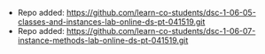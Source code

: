 
- Repo added: https://github.com/learn-co-students/dsc-1-06-05-classes-and-instances-lab-online-ds-pt-041519.git
- Repo added: https://github.com/learn-co-students/dsc-1-06-07-instance-methods-lab-online-ds-pt-041519.git